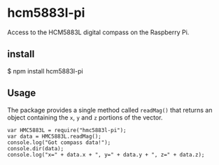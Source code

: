 # hcm5883l-pi

Access to the HCM5883L digital compass on the Raspberry Pi.

## install

$ npm install hcm5883l-pi

## Usage
The package provides a single method called `readMag()` that returns an object containing the `x`, `y` and `z` portions of the vector.

```
var HMC5883L = require("hmc5883l-pi");
var data = HMC5883L.readMag();
console.log("Got compass data!");
console.dir(data);
console.log("x=" + data.x + ", y=" + data.y + ", z=" + data.z);
```




